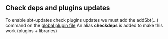## Check deps and plugins updates

To enable sbt-updates check plugins updates we must add the addSbt(...) 
command on the [global plugin file](https://github.com/rtimush/sbt-updates/issues/98)
An alias **checkdeps** is added to make this work (plugins + libraries)